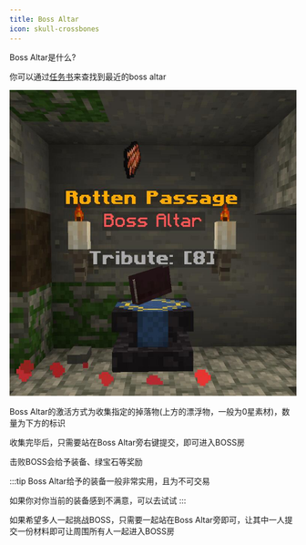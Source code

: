 ```yaml
---
title: Boss Altar
icon: skull-crossbones
---
```


Boss Altar是什么?

你可以通过[任务书](/guide/basesystem/questbook.html#boss-altar)来查找到最近的boss altar

![](/assets/img/bossaltar.jpg)

Boss Altar的激活方式为收集指定的掉落物(上方的漂浮物，一般为0星素材)，数量为下方的标识

收集完毕后，只需要站在Boss Altar旁右键提交，即可进入BOSS房

击败BOSS会给予装备、绿宝石等奖励

:::tip
Boss Altar给予的装备一般非常实用，且为不可交易

如果你对你当前的装备感到不满意，可以去试试
:::

如果希望多人一起挑战BOSS，只需要一起站在Boss Altar旁即可，让其中一人提交一份材料即可让周围所有人一起进入BOSS房
